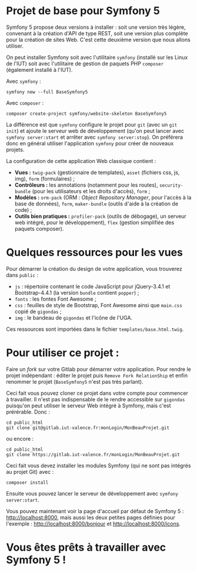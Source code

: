 # Projet de base pour Symfony 5 #

Symfony 5 propose deux versions à installer : soit une version très légère, convenant à la création d'API de type REST,
soit une version plus complète pour la création de sites Web. C'est cette deuxième version que nous allons utiliser.

On peut installer Symfony soit avec l'utilitaire `symfony` (installé sur les Linux de l'IUT) soit avec l'utilitaire de
gestion de paquets PHP `composer` (également installé à l'IUT).

Avec `symfony` : 

    symfony new --full BaseSymfony5

Avec `composer` :

    composer create-project symfony/website-skeleton BaseSymfony5

La différence est que `symfony` configure le projet pour `git` (avec un `git init`) et ajoute le serveur web de
développement (qu'on peut lancer avec `symfony server:start` et arrêter avec `symfony server:stop`).
On préférera donc en général utiliser l'application `symfony` pour créer de nouveaux projets.

La configuration de cette application Web classique contient :

- **Vues :** `twig-pack` (gestionnaire de templates), `asset` (fichiers css, js, img), `form` (formulaires) ;
- **Contrôleurs :** les annotations (notamment pour les routes), `security-bundle` (pour les utilisateurs et les
  droits d'accès), `form` ;
- **Modèles :** `orm-pack` (ORM : *Object Repository Manager*, pour l'accès à la base de données), `form`, `maker-bundle`
  (outils d'aide à la création de code) ;
- **Outils bien pratiques :** `profiler-pack` (outils de débogage), un serveur web intégré, pour le
  développement), `flex` (gestion simplifiée des paquets composer).

# Quelques ressources pour les vues #

Pour démarrer la création du design de votre application, vous trouverez dans `public` :

- `js` : répertoire contenant le code JavaScript pour jQuery-3.4.1 et Bootstrap-4.4.1 (la version `bundle` contient
  `popper`) ;
- `fonts` : les fontes Font Awesome ;
- `css` : feuilles de style de Bootstrap, Font Awesome ainsi que `main.css` copié de `gigondas` ;
- `img` : le bandeau de `gigondas` et l'icône de l'UGA.

Ces ressources sont importées dans le fichier `templates/base.html.twig`.

# Pour utiliser ce projet : #

Faire un *fork* sur votre Gitlab pour démarrer votre application. Pour rendre le projet indépendant : éditer le projet
puis `Remove Fork RelationShip` et enfin renommer le projet (`BaseSymfony5` n'est pas très parlant).

Ceci fait vous pouvez cloner ce projet dans votre compte pour commencer à travailler. Il n'est pas indispensable de le
rendre accessible sur `gigondas` puisqu'on peut utiliser le serveur Web intégré à Symfony, mais c'est prérérable. Donc :

    cd public_html
    git clone git@gitlab.iut-valence.fr:monLogin/MonBeauProjet.git

ou encore :

    cd public_html
    git clone https://gitlab.iut-valence.fr/monLogin/MonBeauProjet.git

Ceci fait vous devez installer les modules Symfony (qui ne sont pas intégrés au projet Git) avec :

    composer install

Ensuite vous pouvez lancer le serveur de développement avec `symfony server:start`.

Vous pouvez maintenant voir la page d'accueil par défaut de Symfony 5 : [http://localhost:8000](http://localhost:8000),
mais aussi les deux petites pages définies pour l'exemple :
[http://localhost:8000/bonjour](http://localhost:8000/bonjour) et
[http://localhost:8000/icons](http://localhost:8000/icons).

# Vous êtes prêts à travailler avec Symfony 5 ! #

